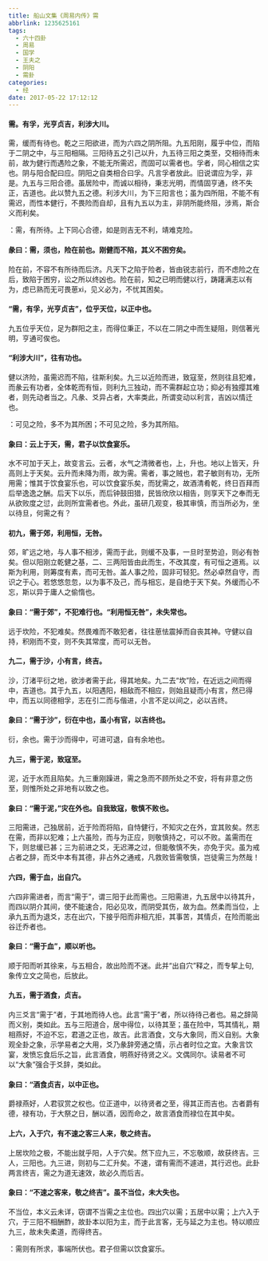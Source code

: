 ```yaml
---
title: 船山文集《周易内传》需
abbrlink: 1235625161
tags:
  - 六十四卦
  - 周易
  - 国学
  - 王夫之
  - 阴阳
  - 需卦
categories:
  - 经
date: 2017-05-22 17:12:12
---
```


#### 需。有孚，光亨贞吉，利涉大川。  
需，缓而有待也。乾之三阳欲进，而为六四之阴所阻。九五阳刚，履乎中位，而陷于二阴之中，与三阳相隔。三阳待五之引己以升，九五待三阳之类至，交相待而未前，故为健行而遇险之象，不能无所需迟，而固可以需者也。孚者，同心相信之实也。阴与阳合配曰应。阴阳之自类相合曰孚。凡言孚者放此。旧说谓应为孚，非是。九五与三阳合德。虽居险中，而诚以相待，秉志光明，而情固亨通，终不失正，吉道也。此以赞九五之德。利涉大川，为下三阳言也；虽为四所阻，不能不有需迟，而性本健行，不畏险而自却，且有九五以为主，非阴所能终阻，涉焉，斯合义而利矣。  

<pre>：需，有所待。上下同心合德，如是则吉无不利，靖难克险。</pre>  

#### 彖曰：需，须也，险在前也。刚健而不陷，其义不困穷矣。  
险在前，不容不有所待而后济。凡天下之陷于险者，皆由锐志前行，而不虑险之在后，致陷于困穷，讼之所以终凶也。险在前，知之已明而健以行，踌躇满志以有为，虑已熟而无可畏葸xi，见义必为，不忧其困矣。  
#### “需，有孚，光亨贞吉”，位乎天位，以正中也。  
九五位乎天位，足为群阳之主，而得位秉正，不以在二阴之中而生疑阻，则信著光明，亨通可俟也。  
#### “利涉大川”，往有功也。  
健以济险，虽需迟而不陷，往斯利矣。九三以近险而进，致寇至，然则往且犯难，而彖云有功者，全体乾而有恒，则利九三独动，而不需群起立功；抑必有独撄其难者，则先动者当之。凡彖、爻异占者，大率类此，所谓变动以利言，吉凶以情迁也。  

<pre>：可见之险，多不为其所困；不可见之险，多为其所陷。</pre>  

#### 象曰：云上于天，需，君子以饮食宴乐。  
水不可加于天上，故变言云。云者，水气之清微者也，上，升也。地以上皆天，升高则上于天矣。云升而未降为雨，故为需。需者，事之贼也，君子敏则有功，无所用需；惟其于饮食宴乐也，可以饮食宴乐矣，而犹需之，故酒清肴乾，终日百拜而后举逸逸之酬。后天下以乐，而后钟鼓田猎，民皆欣欣以相告，则享天下之奉而无从欲败度之愆，此则所宜需者也。外此，虽研几观变，极其审慎，而当所必为，坐以待旦，何需之有？  
#### 初九，需于郊，利用恒，无咎。  
郊，旷远之地，与人事不相涉，需而于此，则缓不及事，一旦时至势迫，则必有咎矣。但以阳刚立乾健之基，二、三两阳皆由此而生，不改其度，有可恒之道焉。以斯为利用，则筹度有素，而可无咎。盖人事之险，固非可轻犯。然必卓然自守，而识之于心。若悠悠忽忽，以为事不及己，而与相忘，是自绝于天下矣。外缓而心不忘，斯以异于庸人之偷惰也。  
#### 象曰：“需于郊”，不犯难行也。“利用恒无咎”，未失常也。  
远于坎险，不犯难矣。然畏难而不敢犯者，往往葸怯震掉而自丧其神。守健以自持，积刚而不变，则不失其常度，而可以无咎。  
#### 九二，需于沙，小有言，终吉。  
沙，汀渚平衍之地，欲涉者需于此，得其地矣。九二去“坎”险，在近远之间而得中，吉道也。其于九五，以阳遇阳，相敌而不相应，则始且疑而小有言，然已得中，而五以同德相孚，志在引二而与偕进，小言不足以间之，必以吉终。  
#### 象曰：“需于沙”，衍在中也，虽小有官，以吉终也。  
衍，余也。需于沙而得中，可进可退，自有余地也。  
#### 九三，需于泥，致寇至。  
泥，近于水而且陷矣。九三重刚躁进，需之急而不顾所处之不安，将有非意之伤至，则惟所处之非地有以致之也。  
#### 象曰：“需于泥，”灾在外也。自我致寇，敬慎不败也。  
三阳需进，己独居前，近于险而将陷，自恃健行，不知灾之在外，宜其败矣。然志在需，而非以犯难；上六虽险，而与为正应，则敬慎持之，可以不败。盖需而在下，则怠缓已甚；三为前进之爻，无迟滞之过，但能敬慎不失，亦免于灾。虽为戒占者之辞，而爻中本有其德，非占外之通戒，凡救败皆需敬慎，岂徒需三为然哉！  
#### 六四，需于血，出自穴。  
六四非需进者，而言“需于”，谓三阳于此而需也。三阳需进，九五居中以待其升，而四以阴介其间，使不能速合，阳必见攻，而阴受其伤，故为血。然柔而当位，上承九五而为退爻，志在出穴，下接乎阳而非相亢拒，其事苦，其情贞，在险而能出谷迁乔者也。  
#### 象曰：“需于血”，顺以听也。  
顺于阳而听其徐来，与五相合，故出险而不迷。此并“出自穴”释之，而专挈上句, 象传立文之简也，后放此。  
#### 九五，需于酒食，贞吉。  
内三爻言“需于”者，于其地而待人也。此言“需于”者，所以待待己者也。易之辞简而义别，类如此。五与三阳道合，居中得位，以待其至；虽在险中，笃其情礼，期相燕好，不迫不忘，君道之正也，故吉。此言酒食，文与大象同，而义自别。大象观全卦之象，示学易者之大用，爻乃彖辞旁通之情，示占者时位之宜。大象言饮宴，发愤忘食后乐之旨，此言酒食，明燕好待贤之义。文偶同尔。读易者不可以“大象”强合于爻辞，类如此。  
#### 象曰：“酒食贞吉，以中正也。  
爵禄燕好，人君驭赏之权也。位正道中，以待贤者之至，得其正而吉也。古者爵有德，禄有功，于大祭之日，酬以酒，因而命之，故言酒食而禄位在其中矣。  
#### 上六，入于穴，有不速之客三人来，敬之终吉。  
上居坎险之极，不能出就乎阳，人于穴矣。然下应九三，不忘敬顺，故获终吉。三人，三阳也。九三进，则初与二汇升矣。不速，谓有需而不遽进，其行迟也。此卦两言终吉，需之为道无速效，故必久而后吉。  
#### 象曰：“不速之客来，敬之终吉”。虽不当位，未大失也。  
不当位，本义云未详，窃谓不当需之主位也。四出穴以需；五居中以需；上六入于穴，于三阳不相酬酢，故卦本以阳为主，而于此言客，无与延之为主也。特以顺应九三，故未失柔道，而得终吉。  

<pre>：需则有所求，事端所伏也。君子但需以饮食宴乐。</pre>  